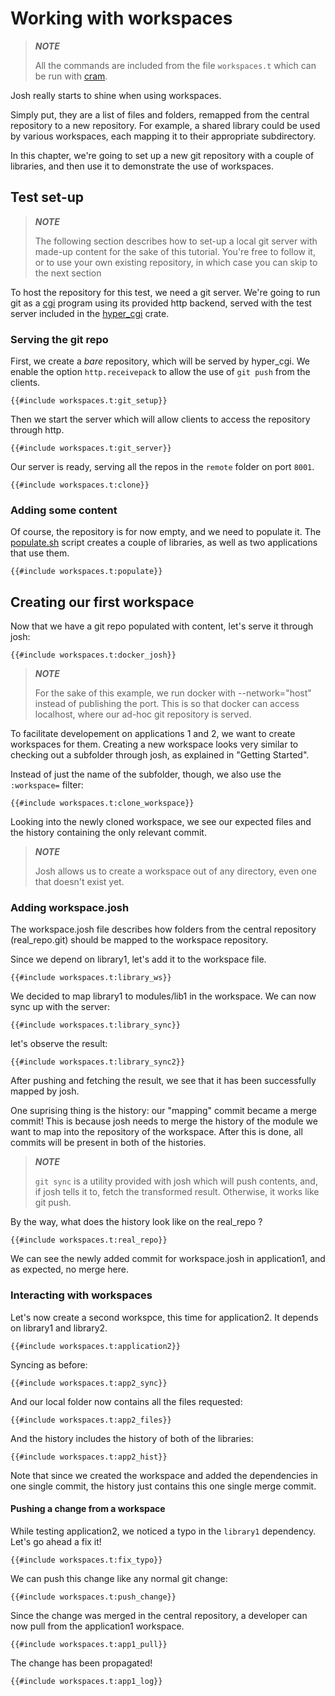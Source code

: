 # Working with workspaces

> ***NOTE***
>
> All the commands are included from the file `workspaces.t`
> which can be run with [cram](https://bitheap.org/cram/).

Josh really starts to shine when using workspaces.

Simply put, they are a list of files and folders, remapped from the central repository
to a new repository.
For example, a shared library could be used by various workspaces, each mapping it to
their appropriate subdirectory.

In this chapter, we're going to set up a new git repository with a couple of libraries,
and then use it to demonstrate the use of workspaces.

## Test set-up

> ***NOTE***
>
> The following section describes how to set-up a local git server with made-up content
> for the sake of this tutorial.
> You're free to follow it, or to use your own existing repository, in which case you
> can skip to the next section

To host the repository for this test, we need a git server.
We're going to run git as a [cgi](https://en.wikipedia.org/wiki/Common_Gateway_Interface)
program using its provided http backend, served with the test server included in
the [hyper\_cgi](https://crates.io/crates/hyper_cgi) crate.

### Serving the git repo
First, we create a *bare* repository, which will be served by hyper\_cgi. We enable
the option `http.receivepack` to allow the use of `git push` from the clients.

```shell
{{#include workspaces.t:git_setup}}
```

Then we start the server which will allow clients to access the repository through
http.

```shell
{{#include workspaces.t:git_server}}
```

Our server is ready, serving all the repos in the `remote` folder on port `8001`.

```shell
{{#include workspaces.t:clone}}
```

### Adding some content
Of course, the repository is for now empty, and we need to populate it.
The [populate.sh](populate.sh) script creates a couple of libraries, as well as two applications that use
them.

```shell
{{#include workspaces.t:populate}}
```

## Creating our first workspace
Now that we have a git repo populated with content, let's serve it through josh:

```shell
{{#include workspaces.t:docker_josh}}
```

> ***NOTE***
>
> For the sake of this example, we run docker with --network="host" instead of publishing the port.
> This is so that docker can access localhost, where our ad-hoc git repository is served.

To facilitate developement on applications 1 and 2, we want to create workspaces for them.
Creating a new workspace looks very similar to checking out a subfolder through josh, as explained
in "Getting Started".

Instead of just the name of the subfolder, though, we also use the `:workspace=` filter:

```shell
{{#include workspaces.t:clone_workspace}}
```

Looking into the newly cloned workspace, we see our expected files and the history containing the
only relevant commit.

> ***NOTE***
>
> Josh allows us to create a workspace out of any directory, even one that doesn't exist yet.

### Adding workspace.josh

The workspace.josh file describes how folders from the central repository (real\_repo.git)
should be mapped to the workspace repository.

Since we depend on library1, let's add it to the workspace file.

```shell
{{#include workspaces.t:library_ws}}
```

We decided to map library1 to modules/lib1 in the workspace.
We can now sync up with the server:

```shell
{{#include workspaces.t:library_sync}}
```

let's observe the result:

```shell
{{#include workspaces.t:library_sync2}}
```

After pushing and fetching the result, we see that it has been successfully mapped by josh.

One suprising thing is the history: our "mapping" commit became a merge commit!
This is because josh needs to merge the history of the module we want to map into the
repository of the workspace.
After this is done, all commits will be present in both of the histories.

> ***NOTE***
>
> `git sync` is a utility provided with josh which will push contents, and, if josh tells
> it to, fetch the transformed result. Otherwise, it works like git push.

By the way, what does the history look like on the real\_repo ?

```shell
{{#include workspaces.t:real_repo}}
```

We can see the newly added commit for workspace.josh in application1, and as expected,
no merge here.

### Interacting with workspaces

Let's now create a second workspce, this time for application2.
It depends on library1 and library2.

```shell
{{#include workspaces.t:application2}}
```

Syncing as before:

```shell
{{#include workspaces.t:app2_sync}}
```

And our local folder now contains all the files requested:

```shell
{{#include workspaces.t:app2_files}}
```

And the history includes the history of both of the libraries:

```shell
{{#include workspaces.t:app2_hist}}
```

Note that since we created the workspace and added the dependencies in one single commit,
the history just contains this one single merge commit.

#### Pushing a change from a workspace

While testing application2, we noticed a typo in the `library1` dependency.
Let's go ahead a fix it!

```shell
{{#include workspaces.t:fix_typo}}
```

We can push this change like any normal git change:

```shell
{{#include workspaces.t:push_change}}
```

Since the change was merged in the central repository, 
a developer can now pull from the application1 workspace.

```shell
{{#include workspaces.t:app1_pull}}
```

The change has been propagated!

```shell
{{#include workspaces.t:app1_log}}
```
